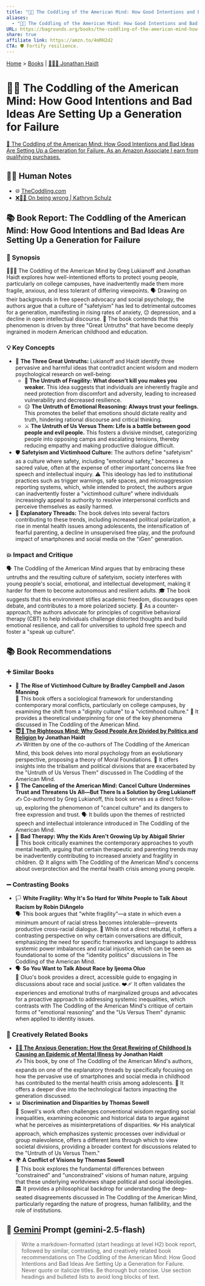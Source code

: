 ```yaml
---
title: "🤕👶 The Coddling of the American Mind: How Good Intentions and Bad Ideas Are Setting Up a Generation for Failure"
aliases:
  - "🤕👶 The Coddling of the American Mind: How Good Intentions and Bad Ideas Are Setting Up a Generation for Failure"
URL: https://bagrounds.org/books/the-coddling-of-the-american-mind-how-good-intentions-and-bad-ideas-are-setting-up-a-generation-for-failure
share: true
affiliate link: https://amzn.to/4mRH2d2
CTA: 🛡️ Fortify resilience.
---
```

[Home](../index.md) > [Books](./index.md) | [🧠🤝🐘 Jonathan Haidt](../people/jonathan-haidt.md)  
# 🤕👶 The Coddling of the American Mind: How Good Intentions and Bad Ideas Are Setting Up a Generation for Failure  
[🛒 The Coddling of the American Mind: How Good Intentions and Bad Ideas Are Setting Up a Generation for Failure. As an Amazon Associate I earn from qualifying purchases.](https://amzn.to/4mRH2d2)  
  
## 📝🐒 Human Notes  
- 🌐 [TheCoddling.com](https://www.thecoddling.com)  
- [❌🤔💡 On being wrong | Kathryn Schulz](../videos/on-being-wrong-kathryn-schulz.md)  
  
## 📚 Book Report: The Coddling of the American Mind: How Good Intentions and Bad Ideas Are Setting Up a Generation for Failure  
  
### 📝 Synopsis  
  
 🧑‍🤝‍🧑 The Coddling of the American Mind by Greg Lukianoff and Jonathan Haidt explores how well-intentioned efforts to protect young people, particularly on college campuses, have inadvertently made them more fragile, anxious, and less tolerant of differing viewpoints. 🗣️ Drawing on their backgrounds in free speech advocacy and social psychology, the authors argue that a culture of "safetyism" has led to detrimental outcomes for a generation, manifesting in rising rates of anxiety, 😔 depression, and a decline in open intellectual discourse. 💭 The book contends that this phenomenon is driven by three "Great Untruths" that have become deeply ingrained in modern American childhood and education.  
  
### 💡 Key Concepts  
  
* 🤥 **The Three Great Untruths:** Lukianoff and Haidt identify three pervasive and harmful ideas that contradict ancient wisdom and modern psychological research on well-being:  
    * 💪 **The Untruth of Fragility: What doesn't kill you makes you weaker.** This idea suggests that individuals are inherently fragile and need protection from discomfort and adversity, leading to increased vulnerability and decreased resilience.  
    * 😥 **The Untruth of Emotional Reasoning: Always trust your feelings.** This promotes the belief that emotions should dictate reality and truth, hindering rational discourse and critical thinking.  
    * ⚔️ **The Untruth of Us Versus Them: Life is a battle between good people and evil people.** This fosters a divisive mindset, categorizing people into opposing camps and escalating tensions, thereby reducing empathy and making productive dialogue difficult.  
* 🛡️ **Safetyism and Victimhood Culture:** The authors define "safetyism" as a culture where safety, including "emotional safety," becomes a sacred value, often at the expense of other important concerns like free speech and intellectual inquiry. ⚠️ This ideology has led to institutional practices such as trigger warnings, safe spaces, and microaggression reporting systems, which, while intended to protect, the authors argue can inadvertently foster a "victimhood culture" where individuals increasingly appeal to authority to resolve interpersonal conflicts and perceive themselves as easily harmed.  
* 🧵 **Explanatory Threads:** The book delves into several factors contributing to these trends, including increased political polarization, a rise in mental health issues among adolescents, the intensification of fearful parenting, a decline in unsupervised free play, and the profound impact of smartphones and social media on the "iGen" generation.  
  
### 💥 Impact and Critique  
  
🗣️ The Coddling of the American Mind argues that by embracing these untruths and the resulting culture of safetyism, society interferes with young people's social, emotional, and intellectual development, making it harder for them to become autonomous and resilient adults. 🎓 The book suggests that this environment stifles academic freedom, discourages open debate, and contributes to a more polarized society. 🧠 As a counter-approach, the authors advocate for principles of cognitive behavioral therapy (CBT) to help individuals challenge distorted thoughts and build emotional resilience, and call for universities to uphold free speech and foster a "speak up culture".  
  
## 📚 Book Recommendations  
  
### ➕ Similar Books  
  
* 👥 **The Rise of Victimhood Culture by Bradley Campbell and Jason Manning**  
    📖 This book offers a sociological framework for understanding contemporary moral conflicts, particularly on college campuses, by examining the shift from a "dignity culture" to a "victimhood culture." 🔑 It provides a theoretical underpinning for one of the key phenomena discussed in The Coddling of the American Mind.  
* **[😇🧠 The Righteous Mind: Why Good People Are Divided by Politics and Religion](./the-righteous-mind.md) by Jonathan Haidt**  
    ✍️ Written by one of the co-authors of The Coddling of the American Mind, this book delves into moral psychology from an evolutionary perspective, proposing a theory of Moral Foundations. 🤯 It offers insights into the tribalism and political divisions that are exacerbated by the "Untruth of Us Versus Them" discussed in The Coddling of the American Mind.  
* 🚫 **The Canceling of the American Mind: Cancel Culture Undermines Trust and Threatens Us All—But There Is a Solution by Greg Lukianoff**  
    ✍️ Co-authored by Greg Lukianoff, this book serves as a direct follow-up, exploring the phenomenon of "cancel culture" and its dangers to free expression and trust. 🗣️ It builds upon the themes of restricted speech and intellectual intolerance introduced in The Coddling of the American Mind.  
* 💊 **Bad Therapy: Why the Kids Aren't Growing Up by Abigail Shrier**  
    🤔 This book critically examines the contemporary approaches to youth mental health, arguing that certain therapeutic and parenting trends may be inadvertently contributing to increased anxiety and fragility in children. 😟 It aligns with The Coddling of the American Mind's concerns about overprotection and the mental health crisis among young people.  
  
### ➖ Contrasting Books  
  
* 🏳️ **White Fragility: Why It's So Hard for White People to Talk About Racism by Robin DiAngelo**  
    🗣️ This book argues that "white fragility"—a state in which even a minimum amount of racial stress becomes intolerable—prevents productive cross-racial dialogue. 🤝 While not a direct rebuttal, it offers a contrasting perspective on why certain conversations are difficult, emphasizing the need for specific frameworks and language to address systemic power imbalances and racial injustice, which can be seen as foundational to some of the "identity politics" discussions in The Coddling of the American Mind.  
* 🗣️ **So You Want to Talk About Race by Ijeoma Oluo**  
    📖 Oluo's book provides a direct, accessible guide to engaging in discussions about race and social justice. ❤️‍🩹 It often validates the experiences and emotional truths of marginalized groups and advocates for a proactive approach to addressing systemic inequalities, which contrasts with The Coddling of the American Mind's critique of certain forms of "emotional reasoning" and the "Us Versus Them" dynamic when applied to identity issues.  
  
### 🎨 Creatively Related Books  
  
* **[📱😥 The Anxious Generation: How the Great Rewiring of Childhood Is Causing an Epidemic of Mental Illness](./the-anxious-generation-how-the-great-rewiring-of-childhood-is-causing-an-epidemic-of-mental-illness.md) by Jonathan Haidt**  
    ✍️ This book, by one of The Coddling of the American Mind's authors, expands on one of the explanatory threads by specifically focusing on how the pervasive use of smartphones and social media in childhood has contributed to the mental health crisis among adolescents. 🔎 It offers a deeper dive into the technological factors impacting the generation discussed.  
* 📊 **Discrimination and Disparities by Thomas Sowell**  
    🤔 Sowell's work often challenges conventional wisdom regarding social inequalities, examining economic and historical data to argue against what he perceives as misinterpretations of disparities. 👓 His analytical approach, which emphasizes systemic processes over individual or group malevolence, offers a different lens through which to view societal divisions, providing a broader context for discussions related to the "Untruth of Us Versus Them."  
* 🌍 **A Conflict of Visions by Thomas Sowell**  
    📖 This book explores the fundamental differences between "constrained" and "unconstrained" visions of human nature, arguing that these underlying worldviews shape political and social ideologies. 🏛️ It provides a philosophical backdrop for understanding the deep-seated disagreements discussed in The Coddling of the American Mind, particularly regarding the nature of progress, human fallibility, and the role of institutions.  
  
## 💬 [Gemini](https://gemini.google.com) Prompt (gemini-2.5-flash)  
> Write a markdown-formatted (start headings at level H2) book report, followed by similar, contrasting, and creatively related book recommendations on The Coddling of the American Mind: How Good Intentions and Bad Ideas Are Setting Up a Generation for Failure. Never quote or italicize titles. Be thorough but concise. Use section headings and bulleted lists to avoid long blocks of text.